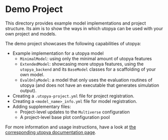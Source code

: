 # Demo Project

This directory provides example model implementations and project structure.
Its aim is to show the ways in which utopya can be used with your own project and models.

The demo project showcases the following capabilities of utopya:

- Example implementation for a utopya model
    - `MinimalModel`: using only the minimal amount of utopya features
    - `ExtendedModel`: showcasing more utopya features, using the `utopya_backend` and its `BaseModel` classes for a scaffolding of your own model.
    - `EvalOnlyModel`: a model that only uses the evaluation routines of utopya (and does not have an executable that generates simulation output).
- Creating a `.utopya-project.yml` file for project registration.
- Creating a `<model_name>_info.yml` file for model registration.
- Adding supplementary files:
    - Project-level updates to the `Multiverse` configuration
    - A project-level base plot configuration pool

For more information and usage instructions, have a look at [the corresponding utopya documentation page](https://utopya.readthedocs.io/en/latest/demo.html).

